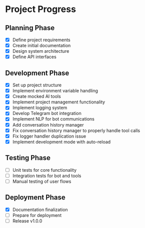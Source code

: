 # Project Progress

## Planning Phase

- [x] Define project requirements
- [x] Create initial documentation
- [x] Design system architecture
- [x] Define API interfaces

## Development Phase

- [x] Set up project structure
- [x] Implement environment variable handling
- [x] Create mocked AI tools
- [x] Implement project management functionality
- [x] Implement logging system
- [x] Develop Telegram bot integration
- [x] Implement NLP for bot communications
- [x] Add conversation history manager
- [x] Fix conversation history manager to properly handle tool calls
- [x] Fix logger handler duplication issue
- [x] Implement development mode with auto-reload

## Testing Phase

- [ ] Unit tests for core functionality
- [ ] Integration tests for bot and tools
- [ ] Manual testing of user flows

## Deployment Phase

- [x] Documentation finalization
- [ ] Prepare for deployment
- [ ] Release v1.0.0
